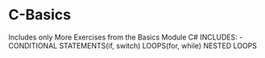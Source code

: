 # C-Basics
Includes only More Exercises from the Basics Module C# 
INCLUDES:
-CONDITIONAL STATEMENTS(if, switch)
LOOPS(for, while)
NESTED LOOPS

